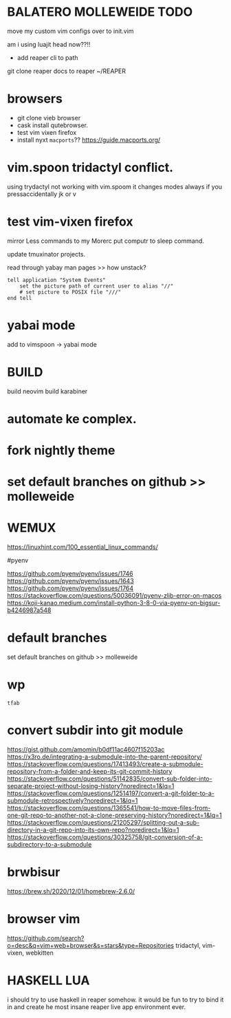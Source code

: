 # BALATERO MOLLEWEIDE TODO

move my custom vim configs over to init.vim


am i using luajit head now??!!

- add reaper cli to path


git clone reaper docs to reaper ~/REAPER

# browsers
- git clone vieb browser
- cask install qutebrowser.
- test vim vixen firefox
- install nyxt `macports`??
    https://guide.macports.org/

# vim.spoon tridactyl conflict.
using trydactyl not working with vim.spoom
it changes modes always if you pressaccidentally 
jk or v

# test vim-vixen firefox


mirror Less commands to my Morerc
put computr to sleep command.

update tmuxinator projects.

read through yabay man pages >> how unstack?

```osx
tell application "System Events"
    set the picture path of current user to alias "//"
    # set picture to POSIX file "///"
end tell
```
# yabai mode

add to vimspoon
-> yabai mode

# BUILD 

build neovim
build karabiner

# automate ke complex.

# fork nightly theme

# set default branches on github >> molleweide

# WEMUX

https://linuxhint.com/100_essential_linux_commands/

#pyenv

https://github.com/pyenv/pyenv/issues/1746
https://github.com/pyenv/pyenv/issues/1643
https://github.com/pyenv/pyenv/issues/1764
https://stackoverflow.com/questions/50036091/pyenv-zlib-error-on-macos
https://koji-kanao.medium.com/install-python-3-8-0-via-pyenv-on-bigsur-b4246987a548

# default branches
set default branches on github >> molleweide

# wp
    tfab

# convert subdir into git module
https://gist.github.com/amomin/b0df11ac4607f15203ac
https://x3ro.de/integrating-a-submodule-into-the-parent-repository/
https://stackoverflow.com/questions/17413493/create-a-submodule-repository-from-a-folder-and-keep-its-git-commit-history
https://stackoverflow.com/questions/51142835/convert-sub-folder-into-separate-project-without-losing-history?noredirect=1&lq=1
https://stackoverflow.com/questions/12514197/convert-a-git-folder-to-a-submodule-retrospectively?noredirect=1&lq=1
https://stackoverflow.com/questions/1365541/how-to-move-files-from-one-git-repo-to-another-not-a-clone-preserving-history?noredirect=1&lq=1
https://stackoverflow.com/questions/21205297/splitting-out-a-sub-directory-in-a-git-repo-into-its-own-repo?noredirect=1&lq=1
https://stackoverflow.com/questions/30325758/git-conversion-of-a-subdirectory-to-a-submodule


# brwbisur
https://brew.sh/2020/12/01/homebrew-2.6.0/

# browser vim

https://github.com/search?o=desc&q=vim+web+browser&s=stars&type=Repositories
tridactyl, vim-vixen, webkitten


# HASKELL LUA

i should try to use haskell in reaper somehow. it would
be fun to try to bind it in and create he most insane 
reaper live app environment ever.
